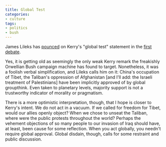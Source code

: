 ```yaml
---
title: Global Test
categories:
- culture
tags:
- politics
- bush
---
```


James Lileks has [pounced][1] on Kerry's "global test" statement in the [first debate][2].

   [1]: http://newhousenews.com/archive/lileks100604.html
   [2]: /2004/09/30/coral-gables-debate.html

Yes, it is getting old as seemingly the only weak Kerry remark the freakishly Orwellian Bush campaign machine has found to target.  Nonetheless, it was a foolish verbal simplification, and Lileks calls him on it: China's occupation of Tibet, the Taliban's oppression of Afghanistan [and I'll add: the Israeli treatment of Palestinians] have been implicitly approved of by global groupthink.  Even taken to planetary levels, majority support is not a trustworthy indicator of morality or pragmatism.

There is a more optimistic interpretation, though, that I hope is closer to Kerry's intent.  We do not act in a vacuum.  If we called for freedom for Tibet, would our allies openly object?  When we chose to unseat the Taliban, where were the public protests throughout the world?  Perhaps the vehement objections of so many people to our invasion of Iraq should have, at least, been cause for some reflection.  When you act globally, you needn't require global approval.  Global disdain, though, calls for some restraint and public discussion.
